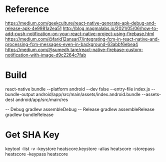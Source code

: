 # Reference
https://medium.com/geekculture/react-native-generate-apk-debug-and-release-apk-4e9981a2ea51
http://blog.magmalabs.io/2021/05/06/how-to-add-push-notification-on-your-react-native-project-using-firebase.html
https://medium.com/@farid12ansari7/integrating-fcm-in-react-native-and-processing-fcm-messages-even-in-background-63abbf6ebea4
https://medium.com/@sumedh.tare/react-native-firebase-custom-notification-with-image-d9c2264c7fab
# Build
react-native bundle --platform android --dev false --entry-file index.js --bundle-output android/app/src/main/assets/index.android.bundle --assets-dest android/app/src/main/res

-- Debug
gradlew assembleDebug
-- Release
gradlew assembleRelease
gradlew bundleRelease

# Get SHA Key
keytool -list -v -keystore heatscore.keystore -alias heatscore -storepass heatscore -keypass heatscore